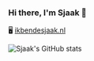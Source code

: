 ### Hi there, I'm Sjaak 👋

🖥️ [ikbendesjaak.nl](https://ikbendesjaak.nl)

![Sjaak's GitHub stats](https://github-readme-stats.vercel.app/api?username=IkBenDeSjaak)

<!--
**IkBenDeSjaak/IkBenDeSjaak** is a ✨ _special_ ✨ repository because its `README.md` (this file) appears on your GitHub profile.

Here are some ideas to get you started:

- 🔭 I’m currently working on ...
- 🌱 I’m currently learning ...
- 👯 I’m looking to collaborate on ...
- 🤔 I’m looking for help with ...
- 💬 Ask me about ...
- 📫 How to reach me: ...
- 😄 Pronouns: ...
- ⚡ Fun fact: ...
-->
